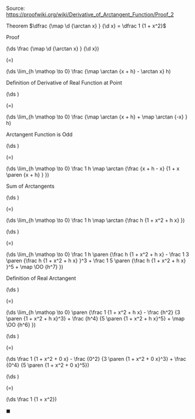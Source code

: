 # 

Source: https://proofwiki.org/wiki/Derivative_of_Arctangent_Function/Proof_2

Theorem
$\dfrac {\map \d {\arctan x} } {\d x} = \dfrac 1 {1 + x^2}$


Proof













\(\ds \frac {\map \d {\arctan x} } {\d x}\)

\(=\)







\(\ds \lim_{h \mathop \to 0} \frac {\map \arctan {x + h} - \arctan x} h\)





Definition of Derivative of Real Function at Point














\(\ds \)

\(=\)







\(\ds \lim_{h \mathop \to 0} \frac {\map \arctan {x + h} + \map \arctan {-x} } h\)





Arctangent Function is Odd














\(\ds \)

\(=\)







\(\ds \lim_{h \mathop \to 0} \frac 1 h \map \arctan {\frac {x + h - x} {1 + x \paren {x + h} } }\)





Sum of Arctangents














\(\ds \)

\(=\)







\(\ds \lim_{h \mathop \to 0} \frac 1 h \map \arctan {\frac h {1 + x^2 + h x} }\)




















\(\ds \)

\(=\)







\(\ds \lim_{h \mathop \to 0} \frac 1 h \paren {\frac h {1 + x^2 + h x} - \frac 1 3 \paren {\frac h {1 + x^2 + h x} }^3 + \frac 1 5 \paren {\frac h {1 + x^2 + h x} }^5 + \map \OO {h^7} }\)





Definition of Real Arctangent














\(\ds \)

\(=\)







\(\ds \lim_{h \mathop \to 0} \paren {\frac 1 {1 + x^2 + h x} - \frac {h^2} {3 \paren {1 + x^2 + h x}^3} + \frac {h^4} {5 \paren {1 + x^2 + h x}^5} + \map \OO {h^6} }\)




















\(\ds \)

\(=\)







\(\ds \frac 1 {1 + x^2 + 0 x} - \frac {0^2} {3 \paren {1 + x^2 + 0 x}^3} + \frac {0^4} {5 \paren {1 + x^2 + 0 x}^5}\)




















\(\ds \)

\(=\)







\(\ds \frac 1 {1 + x^2}\)









$\blacksquare$





